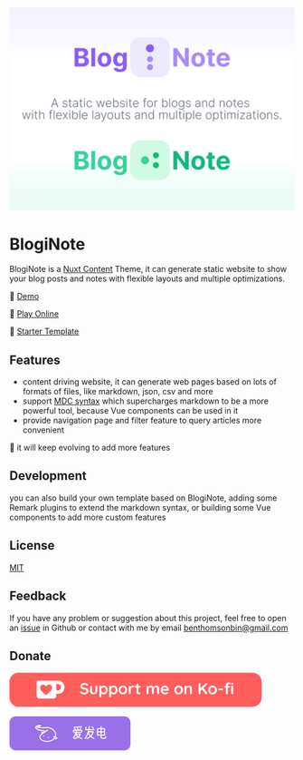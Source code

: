 [![BlogiNote](https://raw.githubusercontent.com/Benbinbin/BlogiNote/main/public/cover.jpg)](https://github.com/Benbinbin/BlogiNote)

# BlogiNote

BlogiNote is a [Nuxt Content](https://content.nuxtjs.org) Theme, it can generate static website to show your blog posts and notes with flexible layouts and multiple optimizations.

:link: [Demo](http://bloginote.vercel.app/)

:gift: [Play Online](https://stackblitz.com/edit/github-qrmhoj)

:link: [Starter Template](https://github.com/Benbinbin/BlogiNote-Starter-Template)
## Features

- content driving website, it can generate web pages based on lots of formats of files, like markdown, json, csv and more
- support [MDC syntax](https://content.nuxtjs.org/guide/writing/mdc) which supercharges markdown to be a more powerful tool, because Vue components can be used in it
- provide navigation page and filter feature to query articles more convenient

:muscle: it will keep evolving to add more features

## Development
you can also build your own template based on BlogiNote, adding some Remark plugins to extend the markdown syntax, or building some Vue components to add more custom features

## License

[MIT](./LICENSE)

## Feedback

If you have any problem or suggestion about this project, feel free to open an [issue](https://github.com/Benbinbin/Bookshelf/issues/new) in Github or contact with me by email <a href="mailto:benthomsonbin@gmail.com">benthomsonbin@gmail.com</a>

## Donate
[![ko-fi](https://raw.githubusercontent.com/Benbinbin/BlogiNote/main/public/donate-banner/kofi.svg)](https://ko-fi.com/benbinbin)

[![afdian](https://raw.githubusercontent.com/Benbinbin/BlogiNote/main/public/donate-banner/afdian.svg)](https://afdian.net/a/benbinbin)